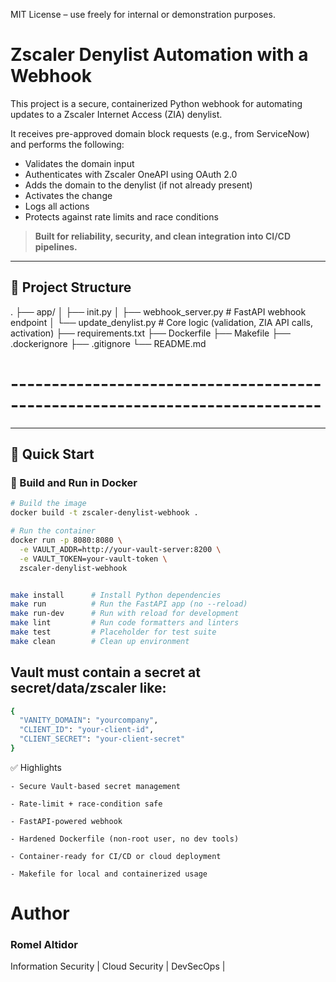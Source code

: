 MIT License – use freely for internal or demonstration purposes.

# Zscaler Denylist Automation with a Webhook

This project is a secure, containerized Python webhook for automating updates to a Zscaler Internet Access (ZIA) denylist.

It receives pre-approved domain block requests (e.g., from ServiceNow) and performs the following:
- Validates the domain input
- Authenticates with Zscaler OneAPI using OAuth 2.0
- Adds the domain to the denylist (if not already present)
- Activates the change
- Logs all actions
- Protects against rate limits and race conditions

> **Built for reliability, security, and clean integration into CI/CD pipelines.**

---

## 🧱 Project Structure

.
├── app/
│ ├── init.py
│ ├── webhook_server.py # FastAPI webhook endpoint
│ └── update_denylist.py # Core logic (validation, ZIA API calls, activation)
├── requirements.txt
├── Dockerfile
├── Makefile
├── .dockerignore
├── .gitignore
└── README.md

# ----------------------------------------------------------------------------
---

## 🚀 Quick Start

### 🐳 Build and Run in Docker

```bash
# Build the image
docker build -t zscaler-denylist-webhook .

# Run the container
docker run -p 8080:8080 \
  -e VAULT_ADDR=http://your-vault-server:8200 \
  -e VAULT_TOKEN=your-vault-token \
  zscaler-denylist-webhook


make install      # Install Python dependencies
make run          # Run the FastAPI app (no --reload)
make run-dev      # Run with reload for development
make lint         # Run code formatters and linters
make test         # Placeholder for test suite
make clean        # Clean up environment
```


## Vault must contain a secret at secret/data/zscaler like:

```bash
{
  "VANITY_DOMAIN": "yourcompany",
  "CLIENT_ID": "your-client-id",
  "CLIENT_SECRET": "your-client-secret"
}
```

✅ Highlights

    - Secure Vault-based secret management

    - Rate-limit + race-condition safe

    - FastAPI-powered webhook

    - Hardened Dockerfile (non-root user, no dev tools)

    - Container-ready for CI/CD or cloud deployment

    - Makefile for local and containerized usage

 # Author

### Romel Altidor
Information Security | Cloud Security | DevSecOps |